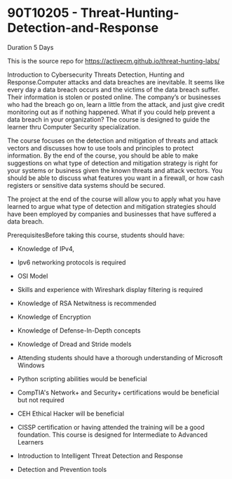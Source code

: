 # 90T10205 - Threat-Hunting-Detection-and-Response

Duration
5 Days

This is the source repo for https://activecm.github.io/threat-hunting-labs/

Introduction to Cybersecurity Threats Detection, Hunting and Response.Computer attacks and data breaches are inevitable. It seems like every day a data breach occurs and the victims of the data breach suffer. Their information is stolen or posted online. The company’s or businesses who had the breach go on, learn a little from the attack, and just give credit monitoring out as if nothing happened. What if you could help prevent a data breach in your organization? The course is designed to guide the learner thru Computer Security specialization.

The course focuses on the detection and mitigation of threats and attack vectors and discusses how to use tools and principles to protect information. By the end of the course, you should be able to make suggestions on what type of detection and mitigation strategy is right for your systems or business given the known threats and attack vectors. You should be able to discuss what features you want in a firewall, or how cash registers or sensitive data systems should be secured.

The project at the end of the course will allow you to apply what you have learned to argue what type of detection and mitigation strategies should have been employed by companies and businesses that have suffered a data breach.

PrerequisitesBefore taking this course, students should have:

- Knowledge of IPv4,
- Ipv6 networking protocols is required
- OSI Model
- Skills and experience with Wireshark display filtering is required
- Knowledge of RSA Netwitness is recommended
- Knowledge of Encryption
- Knowledge of Defense-In-Depth concepts
- Knowledge of Dread and Stride models
- Attending students should have a thorough understanding of Microsoft Windows
- Python scripting abilities would be beneficial
- CompTIA's Network+ and Security+ certifications would be beneficial but not required
- CEH Ethical Hacker will be beneficial
- CISSP certification or having attended the training will be a good foundation.
This course is designed for Intermediate to Advanced Learners

- Introduction to Intelligent Threat Detection and Response
- Detection and Prevention tools
 

